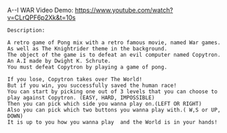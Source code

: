  A--I WAR
    Video Demo: https://www.youtube.com/watch?v=CLrQPF6p2Xk&t=10s
    
    Description:

    A retro game of Pong mix with a retro famous movie, named War games. 
    As well as The Knightrider theme in the background. 
    The object of the game is to defeat an evil computer named Copytron. 
    An A.I made by Dwight K. Schrute.
    You must defeat Copytron by playing a game of pong. 
    
    If you lose, Copytron takes over The World! 
    But if you win, you successfully saved the human race! 
    You can start by picking one out of 3 levels that you can choose to play against Copytron. (EASY, HARD, IMPOSSIBLE)
    Then you can pick which side you wanna play on.(LEFT OR RIGHT)
    Also you can pick which two buttons you wanna play with.( W,S or UP, DOWN)
    It is up to you how you wanna play  and the World is in your hands!
